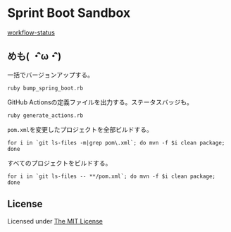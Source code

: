 # Sprint Boot Sandbox

[workflow-status](./workflow-status.md)

## めも( ・ิω・ิ)

一括でバージョンアップする。

```
ruby bump_spring_boot.rb
```

GitHub Actionsの定義ファイルを出力する。ステータスバッジも。

```
ruby generate_actions.rb
```

`pom.xml`を変更したプロジェクトを全部ビルドする。

```
for i in `git ls-files -m|grep pom\.xml`; do mvn -f $i clean package; done
```

すべてのプロジェクトをビルドする。

```
for i in `git ls-files -- **/pom.xml`; do mvn -f $i clean package; done
```

## License

Licensed under [The MIT License](https://opensource.org/licenses/MIT)
